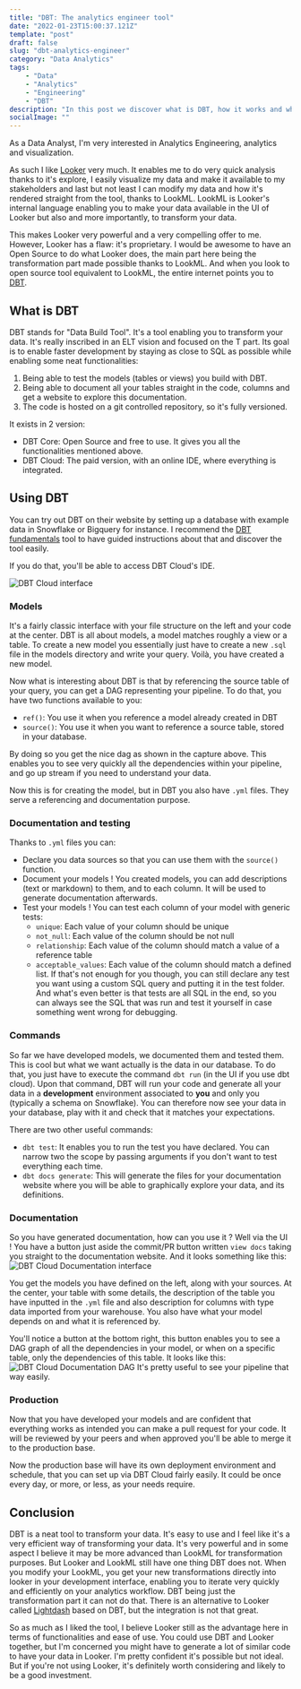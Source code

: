```yaml
---
title: "DBT: The analytics engineer tool"
date: "2022-01-23T15:00:37.121Z"
template: "post"
draft: false
slug: "dbt-analytics-engineer"
category: "Data Analytics"
tags:
    - "Data"
    - "Analytics"
    - "Engineering"
    - "DBT"
description: "In this post we discover what is DBT, how it works and why it's useful"
socialImage: ""
---
```


As a Data Analyst, I'm very interested in Analytics Engineering, analytics and visualization.

As such I like [Looker](https://looker.com/) very much. It enables me to do very quick analysis thanks to it's explore, I easily visualize my data and make it available to my stakeholders and last but not least I can modify my data and how it's rendered straight from the tool, thanks to LookML.
LookML is Looker's internal language enabling you to make your data available in the UI of Looker but also and more importantly, to transform your data.

This makes Looker very powerful and a very compelling offer to me.
However, Looker has a flaw: it's proprietary. I would be awesome to have an Open Source to do what Looker does, the main part here being the transformation part made possible thanks to LookML.
And when you look to open source tool equivalent to LookML, the entire internet points you to [DBT](https://www.getdbt.com/).

## What is DBT

DBT stands for "Data Build Tool". It's a tool enabling you to transform your data. It's really inscribed in an ELT vision and focused on the T part.
Its goal is to enable faster development by staying as close to SQL as possible while enabling some neat functionalities:
1. Being able to test the models (tables or views) you build with DBT.
2. Being able to document all your tables straight in the code, columns and get a website to explore this documentation.
3. The code is hosted on a git controlled repository, so it's fully versioned.

It exists in 2 version:
- DBT Core: Open Source and free to use. It gives you all the functionalities mentioned above.
- DBT Cloud: The paid version, with an online IDE, where everything is integrated.

## Using DBT

You can try out DBT on their website by setting up a database with example data in Snowflake or Bigquery for instance. I recommend the [DBT fundamentals](https://courses.getdbt.com/courses/fundamentals) tool to have guided instructions about that and discover the tool easily.

If you do that, you'll be able to access DBT Cloud's IDE.

![DBT Cloud interface](static/media/article_images/dbt/dbt_ui.png)

### Models

It's a fairly classic interface with your file structure on the left and your code at the center.
DBT is all about models, a model matches roughly a view or a table. To create a new model you essentially just have to create a new `.sql` file in the models directory and write your query.
Voilà, you have created a new model.

Now what is interesting about DBT is that by referencing the source table of your query, you can get a DAG representing your pipeline.
To do that, you have two functions available to you:
- `ref()`: You use it when you reference a model already created in DBT
- `source()`: You use it when you want to reference a source table, stored in your database.

By doing so you get the nice dag as shown in the capture above.
This enables you to see very quickly all the dependencies within your pipeline, and go up stream if you need to understand your data.

Now this is for creating the model, but in DBT you also have `.yml` files. They serve a referencing and documentation purpose.

### Documentation and testing
Thanks to `.yml` files you can:
- Declare you data sources so that you can use them with the `source()` function.
- Document your models ! You created models, you can add descriptions (text or markdown) to them, and to each column. It will be used to generate documentation afterwards.
- Test your models ! You can test each column of your model with generic tests:
  - `unique`: Each value of your column should be unique
  - `not_null`: Each value of the column should be not null
  - `relationship`: Each value of the column should match a value of a reference table
  - `acceptable_values`: Each value of the column should match a defined list.
  If that's not enough for you though, you can still declare any test you want using a custom SQL query and putting it in the test folder.
  And what's even better is that tests are all SQL in the end, so you can always see the SQL that was run and test it yourself in case something went wrong for debugging.

### Commands

So far we have developed models, we documented them and tested them. This is cool but what we want actually is the data in our database.
To do that, you just have to execute the command `dbt run` (in the UI if you use dbt cloud).
Upon that command, DBT will run your code and generate all your data in a **development** environment associated to **you** and only you (typically a schema on Snowflake).
You can therefore now see your data in your database, play with it and check that it matches your expectations.

There are two other useful commands:
- `dbt test`: It enables you to run the test you have declared. You can narrow two the scope by passing arguments if you don't want to test everything each time.
- `dbt docs generate`: This will generate the files for your documentation website where you will be able to graphically explore your data, and its definitions.


### Documentation

So you have generated documentation, how can you use it ? 
Well via the UI ! You have a button just aside the commit/PR button written `view docs` taking you straight to the documentation website.
And it looks something like this:
![DBT Cloud Documentation interface](static/media/article_images/dbt/dbt_docs_ui.png)

You get the models you have defined on the left, along with your sources.
At the center, your table with some details, the description of the table you have inputted in the `.yml` file and also description for columns with type data imported from your warehouse.
You also have what your model depends on and what it is referenced by.

You'll notice a button at the bottom right, this button enables you to see a DAG graph of all the dependencies in your model, or when on a specific table, only the dependencies of this table.
It looks like this:
![DBT Cloud Documentation DAG](static/media/article_images/dbt/dbt_lineage_graph.png)
It's pretty useful to see your pipeline that way easily.

### Production

Now that you have developed your models and are confident that everything works as intended you can make a pull request for your code.
It will be reviewed by your peers and when approved you'll be able to merge it to the production base.

Now the production base will have its own deployment environment and schedule, that you can set up via DBT Cloud fairly easily.
It could be once every day, or more, or less, as your needs require.

## Conclusion

DBT is a neat tool to transform your data. It's easy to use and I feel like it's a very efficient way of transforming your data.
It's very powerful and in some aspect I believe it may be more advanced than LookML for transformation purposes.
But Looker and LookML still have one thing DBT does not. 
When you modify your LookML, you get your new transformations directly into looker in your development interface, enabling you to iterate very quickly and efficiently on your analytics workflow.
DBT being just the transformation part it can not do that. There is an alternative to Looker called [Lightdash](https://www.lightdash.com/) based on DBT, but the integration is not that great.

So as much as I liked the tool, I believe Looker still as the advantage here in terms of functionalities and ease of use. You could use DBT and Looker together, but I'm concerned you might have to generate a lot of similar code to have your data in Looker. I'm pretty confident it's possible but not ideal.
But if you're not using Looker, it's definitely worth considering and likely to be a good investment.
